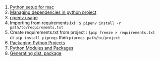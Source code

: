 1. [Python setup for mac](https://sourabhbajaj.com/mac-setup/Python/)
2. [Managing dependencies in python project](https://packaging.python.org/tutorials/managing-dependencies/)
3. [pipenv usage](https://pipenv.readthedocs.io/en/latest/basics/)
4. Importing from requirements.txt : 
    ```$ pipenv install -r path/to/requirements.txt```
5. Create requirements.txt from project : ```$pip freeze > requirements.txt``` or ```pip install pipreqs``` then ```pipreqs path/to/project```
6. [Packaging Python Projects](https://packaging.python.org/tutorials/packaging-projects/)
7. [Python Modules and Packages](https://docs.python.org/3/tutorial/modules.html#packages)
8. [Generating dist. package](https://packaging.python.org/tutorials/packaging-projects/#generating-distribution-archives)

       
